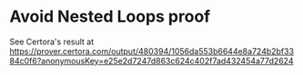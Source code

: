 # Avoid Nested Loops proof

See Certora's result at https://prover.certora.com/output/480394/1056da553b6644e8a724b2bf3384c0f6?anonymousKey=e25e2d7247d863c624c402f7ad432454a77d2624